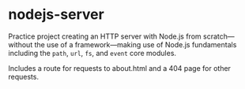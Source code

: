 # nodejs-server

Practice project creating an HTTP server with Node.js from scratch⁠—without the use of a framework⁠—making use of Node.js fundamentals including the `path`, `url`, `fs`, and `event` core modules.

Includes a route for requests to about.html and a 404 page for other requests.
